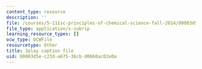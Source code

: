 ```yaml
---
content_type: resource
description: ''
file: /courses/5-111sc-principles-of-chemical-science-fall-2014/80003d5ec23da67536cbd0660ac02e0a_LWmVdG0uj2g.srt
file_type: application/x-subrip
learning_resource_types: []
ocw_type: OCWFile
resourcetype: Other
title: 3play caption file
uid: 80003d5e-c23d-a675-36cb-d0660ac02e0a
---
```

